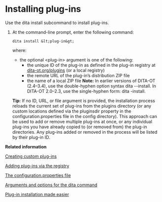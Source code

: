 # Installing plug-ins

Use the dita install subcommand to install plug-ins.

1.  At the command-line prompt, enter the following command:

    ```syntax-bash
    dita install &lt;plug-in&gt;
    ```

    where:

    -   the optional &lt;plug-in&gt; argument is one of the following:
        -   the unique ID of the plug-in as defined in the plug-in registry at [dita-ot.org/plugins](https://www.dita-ot.org/plugins) \(or a local registry\)
        -   the remote URL of the plug-in’s distribution ZIP file
        -   the name of a local ZIP file
    **Note:** In earlier versions of DITA-OT \(2.4–3.4\), use the double-hyphen option syntax dita --install. In DITA-OT 2.0–2.3, use the single-hyphen form: dita -install.

    **Tip:** If no ID, URL, or file argument is provided, the installation process reloads the current set of plug-ins from the plugins directory \(or any custom locations defined via the pluginsdir property in the configuration.properties file in the config directory\). This approach can be used to add or remove multiple plug-ins at once, or any individual plug-ins you have already copied to \(or removed from\) the plug-in directories. Any plug-ins added or removed in the process will be listed by their plug-in ID.


**Related information**  


[Creating custom plug-ins](../topics/custom-plugins.md)

[Adding plug-ins via the registry](../topics/plugins-registry.md)

[The configuration.properties file](../parameters/configuration-properties-file.md)

[Arguments and options for the dita command](../parameters/dita-command-arguments.md)

[Plug-in installation made easier](https://www.oxygenxml.com/events/2018/dita-ot_day.html#plug-in_installation_made_easier)


